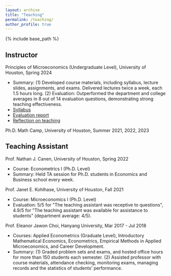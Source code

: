 ```yaml
---
layout: archive
title: "Teaching"
permalink: /teaching/
author_profile: true
---
```


{% include base_path %}

## Instructor

Principles of Microeconomics (Undergraduate Level), University of Houston, Spring 2024 
* Summary: (1) Developed course materials, including syllabus, lecture slides, assignments, and exams. Delivered lectures twice a week, each 1.5 hours long. (2) Evaluation: Outperformed the department and college averages in 8 out of 14 evaluation questions, demonstrating strong teaching effectiveness. 
* [Syllabus](http://yujiezhangecon.github.io/files/teaching/PrincipleMicro_24Spring/Syllabus_ECON2302_S24_YujieZhang.pdf)
* [Evaluation report](http://yujiezhangecon.github.io/files/teaching/PrincipleMicro_24Spring/2220_14342_Course_Evaluation_Report.pdf)
* [Reflection on teaching](https://yujiezhang.notion.site/Reflection-on-Teaching-105791a2351880bd84f1efc28b6e6ed3)

Ph.D. Math Camp, University of Houston, Summer 2021, 2022, 2023

## Teaching Assistant 

Prof. Nathan J. Canen, University of Houston, Spring 2022
* Course: Econometrics I (Ph.D. Level) 
* Summary: Held TA session for Ph.D. students in Economics and Business school every week. 

Prof. Janet E. Kohlhase, University of Houston, Fall 2021
* Course: Microeconomics I (Ph.D. Level)
* Evaluation: 5/5 for "The teaching assistant was receptive to questions", 4.9/5 for "The teaching assistant was available for assistance to students" (department average: 4/5).

Prof. Eleanor Jawon Choi, Hanyang University, Mar 2017 - Jul 2018
* Courses: Applied Econometrics (Graduate Level), Introductory Mathematical Economics, Econometrics, Empirical Methods in Applied Microeconomics, and Career Development. 
* Summary: (1) Graded problem sets and exams, and hosted office hours for more than 150 students each semester. (2) Assisted professor with course materials, attendance checking, monitoring exams, managing records and the statistics of students’ performance. 

